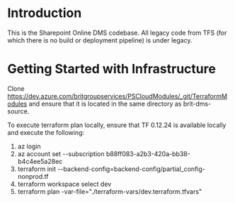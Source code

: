 # Introduction 
This is the Sharepoint Online DMS codebase. All legacy code from TFS (for which there is no build or deployment pipeline) is under legacy.

# Getting Started with Infrastructure

Clone https://dev.azure.com/britgroupservices/PSCloudModules/_git/TerraformModules and ensure that it is located in the same directory as brit-dms-source.

To execute terraform plan locally, ensure that TF 0.12.24 is available locally and execute the following:

1. az login
1. az account set --subscription b88ff083-a2b3-420a-bb38-b4c4ee5a28ec
1. terraform init --backend-config=backend-config/partial_config-nonprod.tf
1. terraform workspace select dev
1. terraform plan -var-file="./terraform-vars/dev.terraform.tfvars"
